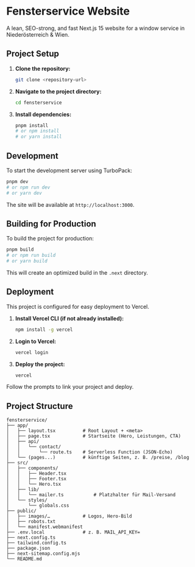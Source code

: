 # Fensterservice Website

A lean, SEO-strong, and fast Next.js 15 website for a window service in Niederösterreich & Wien.

## Project Setup

1.  **Clone the repository:**
    ```bash
    git clone <repository-url>
    ```
2.  **Navigate to the project directory:**
    ```bash
    cd fensterservice
    ```
3.  **Install dependencies:**
    ```bash
    pnpm install
    # or npm install
    # or yarn install
    ```

## Development

To start the development server using TurboPack:

```bash
pnpm dev
# or npm run dev
# or yarn dev
```

The site will be available at `http://localhost:3000`.

## Building for Production

To build the project for production:

```bash
pnpm build
# or npm run build
# or yarn build
```

This will create an optimized build in the `.next` directory.

## Deployment

This project is configured for easy deployment to Vercel.

1.  **Install Vercel CLI (if not already installed):**
    ```bash
    npm install -g vercel
    ```
2.  **Login to Vercel:**
    ```bash
    vercel login
    ```
3.  **Deploy the project:**
    ```bash
    vercel
    ```

Follow the prompts to link your project and deploy.

## Project Structure

```
fensterservice/
├── app/
│   ├── layout.tsx          # Root Layout + <meta>
│   ├── page.tsx            # Startseite (Hero, Leistungen, CTA)
│   ├── api/
│   │   └── contact/
│   │       └── route.ts    # Serverless Function (JSON-Echo)
│   └── (pages...)          # künftige Seiten, z. B. /preise, /blog
├── src/
│   ├── components/
│   │   ├── Header.tsx
│   │   ├── Footer.tsx
│   │   └── Hero.tsx
│   ├── lib/
│   │   └── mailer.ts           # Platzhalter für Mail-Versand
│   └── styles/
│       └── globals.css
├── public/
│   ├── images/…            # Logos, Hero-Bild
│   ├── robots.txt
│   └── manifest.webmanifest
├── .env.local              # z. B. MAIL_API_KEY=
├── next.config.ts
├── tailwind.config.ts
├── package.json
├── next-sitemap.config.mjs
└── README.md
